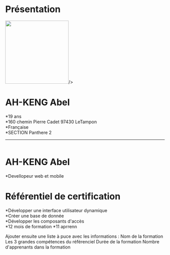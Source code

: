 # Présentation
<img src="https://zupimages.net/up/20/27/ipaq.jpg" alt=""  width="200" height="200">/></a>
# AH-KENG Abel
*19 ans  
*160 chemin Pierre Cadet 97430 LeTampon  
*Française  
*SECTION Panthere 2  

-------------------------------------------

<a href="https://zupimages.net/viewer.php?id=20/27/gnol.png"><img src="https://zupimages.net/up/20/27/gnol.png" alt="" /></a>
# AH-KENG Abel 
*Devellopeur web et mobile  
# Référentiel de certification
*Développer une interface utilisateur dynamique  
*Créer une base de donnée  
*Développer les composants d'accès  
*12 mois de formation
*11 aprrenn




Ajouter ensuite une liste à puce avec les informations : 
Nom de la formation 
Les 3 grandes compétences du référenciel
Durée de la formation 
Nombre d'apprenants dans la formation

